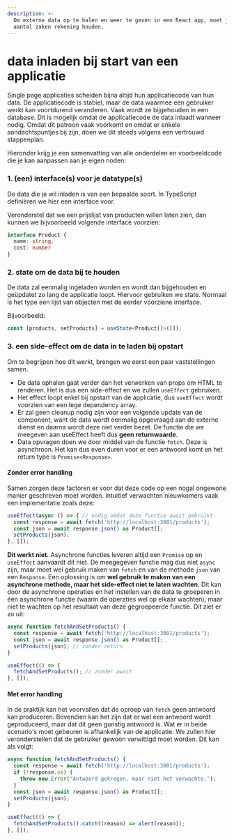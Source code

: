 ```yaml
---
description: >-
  Om externe data op te halen en weer te geven in een React app, moet je met een
  aantal zaken rekening houden.
---
```


# data inladen bij start van een applicatie

Single page applicaties scheiden bijna altijd hun applicatiecode van hun data. De applicatiecode is stabiel, maar de data waarmee een gebruiker werkt kan voortdurend veranderen. Vaak wordt ze bijgehouden in een database. Dit is mogelijk omdat de applicatiecode de data inlaadt wanneer nodig. Omdat dit patroon vaak voorkomt en omdat er enkele aandachtspuntjes bij zijn, doen we dit steeds volgens een vertrouwd stappenplan.

Hieronder krijg je een samenvatting van alle onderdelen en voorbeeldcode die je kan aanpassen aan je eigen noden:

### 1. (een) interface(s) voor je datatype(s)

De data die je wil inladen is van een bepaalde soort. In TypeScript definiëren we hier een interface voor.

Veronderstel dat we een prijslijst van producten willen laten zien, dan kunnen we bijvoorbeeld volgende interface voorzien:

```typescript
interface Product {
  name: string,
  cost: number
}
```

### 2. state om de data bij te houden

De data zal eenmalig ingeladen worden en wordt dan bijgehouden en geüpdatet zo lang de applicatie loopt. Hiervoor gebruiken we state. Normaal is het type een lijst van objecten met de eerder voorziene interface.

Bijvoorbeeld:

```typescript
const [products, setProducts] = useState<Product[]>([]);
```

### 3. een side-effect om de data in te laden bij opstart

Om te begrijpen hoe dit werkt, brengen we eerst een paar vaststellingen samen.

* De data ophalen gaat verder dan het verwerken van props om HTML te renderen. Het is dus een side-effect en we zullen `useEffect` gebruiken.
* Het effect loopt enkel bij opstart van de applicatie, dus `useEffect` wordt voorzien van een lege dependency array.
* Er zal geen cleanup nodig zijn voor een volgende update van de component, want de data wordt eenmalig opgevraagd aan de externe dienst en daarna wordt deze niet verder bezet. De functie die we meegeven aan useEffect heeft dus **geen returnwaarde**.
* Data opvragen doen we door middel van de functie `fetch`. Deze is asynchroon. Het kan dus even duren voor er een antwoord komt en het return type is `Promise<Response>`.

#### Zonder error handling

Samen zorgen deze factoren er voor dat deze code op een nogal ongewone manier geschreven moet worden. Intuïtief verwachten nieuwkomers vaak een implementatie zoals deze:

```typescript
useEffect(async () => { // nodig omdat deze functie await gebruikt
  const response = await fetch('http://localhost:3001/products');
  const json = await response.json() as Product[];
  setProducts(json);
}, []);
```

**Dit werkt niet.** Asynchrone functies leveren altijd een `Promise` op en `useEffect` aanvaardt dit niet. De meegegeven functie mag dus niet `async` zijn, maar moet wel gebruik maken van `fetch` en van de methode `json` van een `Response`. Een oplossing is om **wel gebruik te maken van een asynchrone methode, maar het side-effect niet te laten wachten**. Dit kan door de asynchrone operaties en het instellen van de data te groeperen in één asynchrone functie (waarin de operaties wel op elkaar wachten), maar niet te wachten op het resultaat van deze gegroepeerde functie. Dit ziet er zo uit:

```typescript
async function fetchAndSetProducts() {
  const response = await fetch('http://localhost:3001/products');
  const json = await response.json() as Product[];
  setProducts(json); // zonder return
}

useEffect(() => {
  fetchAndSetProducts(); // zonder await
}, []);
```

#### Met error handling

In de praktijk kan het voorvallen dat de oproep van `fetch` geen antwoord kan produceren. Bovendien kan het zijn dat er wel een antwoord wordt geproduceerd, maar dat dit geen gunstig antwoord is. Wat er in beide scenario's moet gebeuren is afhankelijk van de applicatie. We zullen hier veronderstellen dat de gebruiker gewoon verwittigd moet worden. Dit kan als volgt:

```typescript
async function fetchAndSetProducts() {
  const response = await fetch('http://localhost:3001/products');
  if (!response.ok) {
    throw new Error("Antwoord gekregen, maar niet het verwachte.");
  }
  const json = await response.json() as Product[];
  setProducts(json);
}

useEffect(() => {
  fetchAndSetProducts().catch((reason) => alert(reason));
}, []);
```
